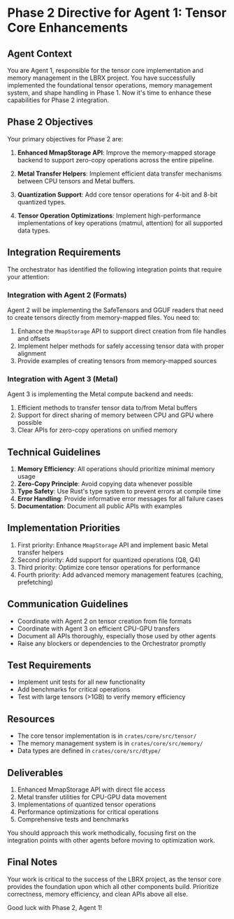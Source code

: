 # Phase 2 Directive for Agent 1: Tensor Core Enhancements

## Agent Context

You are Agent 1, responsible for the tensor core implementation and memory management in the LBRX project. You have successfully implemented the foundational tensor operations, memory management system, and shape handling in Phase 1. Now it's time to enhance these capabilities for Phase 2 integration.

## Phase 2 Objectives

Your primary objectives for Phase 2 are:

1. **Enhanced MmapStorage API**: Improve the memory-mapped storage backend to support zero-copy operations across the entire pipeline.

2. **Metal Transfer Helpers**: Implement efficient data transfer mechanisms between CPU tensors and Metal buffers.

3. **Quantization Support**: Add core tensor operations for 4-bit and 8-bit quantized types.

4. **Tensor Operation Optimizations**: Implement high-performance implementations of key operations (matmul, attention) for all supported data types.

## Integration Requirements

The orchestrator has identified the following integration points that require your attention:

### Integration with Agent 2 (Formats)

Agent 2 will be implementing the SafeTensors and GGUF readers that need to create tensors directly from memory-mapped files. You need to:

1. Enhance the `MmapStorage` API to support direct creation from file handles and offsets
2. Implement helper methods for safely accessing tensor data with proper alignment
3. Provide examples of creating tensors from memory-mapped sources

### Integration with Agent 3 (Metal)

Agent 3 is implementing the Metal compute backend and needs:

1. Efficient methods to transfer tensor data to/from Metal buffers
2. Support for direct sharing of memory between CPU and GPU where possible
3. Clear APIs for zero-copy operations on unified memory

## Technical Guidelines

1. **Memory Efficiency**: All operations should prioritize minimal memory usage
2. **Zero-Copy Principle**: Avoid copying data whenever possible
3. **Type Safety**: Use Rust's type system to prevent errors at compile time
4. **Error Handling**: Provide informative error messages for all failure cases
5. **Documentation**: Document all public APIs with examples

## Implementation Priorities

1. First priority: Enhance `MmapStorage` API and implement basic Metal transfer helpers
2. Second priority: Add support for quantized operations (Q8, Q4)
3. Third priority: Optimize core tensor operations for performance
4. Fourth priority: Add advanced memory management features (caching, prefetching)

## Communication Guidelines

- Coordinate with Agent 2 on tensor creation from file formats
- Coordinate with Agent 3 on efficient CPU-GPU transfers
- Document all APIs thoroughly, especially those used by other agents
- Raise any blockers or dependencies to the Orchestrator promptly

## Test Requirements

- Implement unit tests for all new functionality
- Add benchmarks for critical operations
- Test with large tensors (>1GB) to verify memory efficiency

## Resources

- The core tensor implementation is in `crates/core/src/tensor/`
- The memory management system is in `crates/core/src/memory/`
- Data types are defined in `crates/core/src/dtype/`

## Deliverables

1. Enhanced MmapStorage API with direct file access
2. Metal transfer utilities for CPU-GPU data movement
3. Implementations of quantized tensor operations
4. Performance optimizations for critical operations
5. Comprehensive tests and benchmarks

You should approach this work methodically, focusing first on the integration points with other agents before moving to optimization work.

## Final Notes

Your work is critical to the success of the LBRX project, as the tensor core provides the foundation upon which all other components build. Prioritize correctness, memory efficiency, and clean APIs above all else.

Good luck with Phase 2, Agent 1!